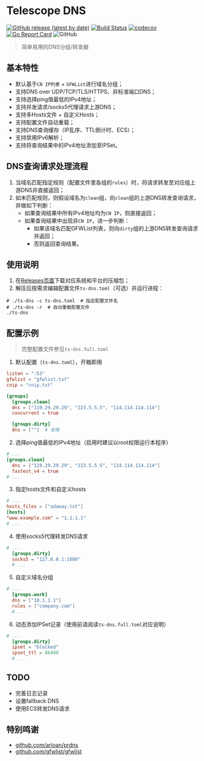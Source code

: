 # Telescope DNS

[![GitHub release (latest by date)](https://img.shields.io/github/v/release/wolf-joe/ts-dns)](https://github.com/wolf-joe/ts-dns/releases)
[![Build Status](https://travis-ci.org/wolf-joe/ts-dns.svg?branch=master)](https://travis-ci.org/wolf-joe/ts-dns)
[![codecov](https://codecov.io/gh/wolf-joe/ts-dns/branch/master/graph/badge.svg)](https://codecov.io/gh/wolf-joe/ts-dns)
[![Go Report Card](https://goreportcard.com/badge/github.com/wolf-joe/ts-dns)](https://goreportcard.com/report/github.com/wolf-joe/ts-dns)
![GitHub](https://img.shields.io/github/license/wolf-joe/ts-dns)

> 简单易用的DNS分组/转发器

## 基本特性

* 默认基于`CN IP列表` + `GFWList`进行域名分组；
* 支持DNS over UDP/TCP/TLS/HTTPS、非标准端口DNS；
* 支持选择ping值最低的IPv4地址；
* 支持并发请求/socks5代理请求上游DNS；
* 支持多Hosts文件 + 自定义Hosts；
* 支持配置文件自动重载；
* 支持DNS查询缓存（IP乱序、TTL倒计时、ECS）；
* 支持禁用IPv6解析；
* 支持将查询结果中的IPv4地址添加至IPSet。

## DNS查询请求处理流程

1. 当域名匹配指定规则（配置文件里各组的`rules`）时，将请求转发至对应组上游DNS并直接返回；
2. 如未匹配规则，则假设域名为`clean`组，向`clean`组的上游DNS转发查询请求，并做如下判断：
   * 如果查询结果中所有IPv4地址均为`CN IP`，则直接返回；
   * 如果查询结果中出现非`CN IP`，进一步判断：
      * 如果该域名匹配GFWList列表，则向`dirty`组的上游DNS转发查询请求并返回；
      * 否则返回查询结果。

## 使用说明

1. 在[Releases页面](https://github.com/wolf-joe/ts-dns/releases)下载对应系统和平台的压缩包；
2. 解压后按需求编辑配置文件`ts-dns.toml`（可选）并运行进程：
  ```shell
  # ./ts-dns -c ts-dns.toml  # 指定配置文件名
  # ./ts-dns -r  # 自动重载配置文件
  ./ts-dns
  ```

## 配置示例

> 完整配置文件参见`ts-dns.full.toml`

1. 默认配置（`ts-dns.toml`），开箱即用
  ```toml
  listen = ":53"
  gfwlist = "gfwlist.txt"
  cnip = "cnip.txt"

  [groups]
    [groups.clean]
    dns = ["119.29.29.29", "223.5.5.5", "114.114.114.114"]
    concurrent = true

    [groups.dirty]
    dns = [""]  # 省略
  ```

2. 选择ping值最低的IPv4地址（启用时建议以root权限运行本程序）
  ```toml
  # ...
  [groups.clean]
    dns = ["119.29.29.29", "223.5.5.5", "114.114.114.114"]
    fastest_v4 = true
  # ...
  ```

3. 指定hosts文件和自定义hosts
  ```toml
  # ...
  hosts_files = ["adaway.txt"]
  [hosts]
  "www.example.com" = "1.1.1.1"
  # ...
  ```

4. 使用socks5代理转发DNS请求
  ```toml
  # ...
    [groups.dirty]
    socks5 = "127.0.0.1:1080"
    # ...
  ```

5. 自定义域名分组
  ```toml
  # ...
    [groups.work]
    dns = ["10.1.1.1"]
    rules = ["company.com"]
    # ...
  ```

6. 动态添加IPSet记录（使用前请阅读`ts-dns.full.toml`对应说明）
  ```toml
  # ...
    [groups.dirty]
    ipset = "blocked"
    ipset_ttl = 86400
    # ...
  ```


## TODO

* 完善日志记录
* 设置fallback DNS
* 使用ECS转发DNS请求

## 特别鸣谢
* [github.com/arloan/prdns](https://github.com/arloan/prdns)
* [github.com/gfwlist/gfwlist](https://github.com/gfwlist/gfwlist)
